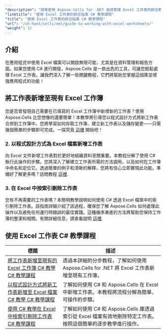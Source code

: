 ```yaml
---
"description": "探索使用 Aspose.Cells for .NET 高效管理 Excel 工作表的綜合教程，專為 C# 開發人員量身定制。"
"linktitle": "使用 Excel 工作表的綜合指南 C# 教學課程"
"title": "使用 Excel 工作表的綜合指南 C# 教學課程"
"url": "/zh-hant/cells/net/guide-to-working-with-excel-worksheets/"
"weight": 12
---
```


## 介紹

在應用程式中使用 Excel 檔案可以開啟無限可能，尤其是在資料管理和報告方面。如果您使用 C# 進行開發，Aspose.Cells 是一款出色的工具，可讓您輕鬆處理 Excel 工作表。讓我們深入了解一些關鍵教程，它們將幫助您掌握這個庫並增強應用程式的功能！

## 將工作表新增至現有 Excel 工作簿  
您是否曾發現自己需要在已填寫的 Excel 工作簿中新增新的工作表？使用 Aspose.Cells 比您想像的還要簡單！本教學將引導您以程式設計方式將新工作表合併到工作簿中。您將學習如何存取工作簿、建立新工作表以及儲存變更——只需幾個簡單的步驟即可完成。一探究竟 [這裡](./adding-worksheet-to-existing-excel-workbook-csharp-tutorial/) 開始吧！

### 2. 以程式設計方式為 Excel 檔案新增工作表  
向 Excel 文件新增工作表對於更好地組織資料至關重要。本教程分解了使用 C# 執行此操作的步驟。您將深入了解建立工作表所需的方法調用，以及如何在工作簿中命名和定位它。透過簡單的例子和清晰的解釋，您將有信心立即實現此功能。準備好了解更多嗎？訪問教程 [這裡](./add-new-sheet-to-excel-file-csharp-tutorial/).

### 3. 在 Excel 中按索引刪除工作表  
您有不再需要的工作表嗎？本簡明教學說明如何使用 C# 透過 Excel 檔案中的索引刪除工作表。該指南詳細介紹了該過程，確保您了解 Aspose.Cells 如何處理此操作以及避免任何運行時錯誤的最佳實踐。這種循序漸進的方法將幫助您保持工作簿的整潔和相關。有關詳細信息，請查看說明 [這裡](./delete-worksheet-by-index-excel-csharp-tutorial/).

## 使用 Excel 工作表 C# 教學課程
|標題 |描述 |
| --- | --- | 
| [將工作表新增至現有的 Excel 工作簿 C# 教學 C# 教學課程](./adding-worksheet-to-existing-excel-workbook-csharp-tutorial/) |透過本詳細的分步教程，了解如何使用 Aspose.Cells for .NET 將 Excel 工作表新增至現有工作簿。 |  
| [以程式設計方式將新工作表新增至 Excel 檔案 C# 教學 C# 教學課程](./add-new-sheet-to-excel-file-csharp-tutorial/) |了解如何使用 C# 和 Aspose.Cells 在 Excel 中新增工作表。本教程將流程分解為簡單、可操作的步驟。 |  
| [使用 C# 教學在 Excel 中按索引刪除工作表 C# 教學課程](./delete-worksheet-by-index-excel-csharp-tutorial/) |了解如何使用 C# 和 Aspose.Cells 庫透過索引從 Excel 檔案有效地刪除特定工作表。按照這個簡單的逐步教學進行操作。 |